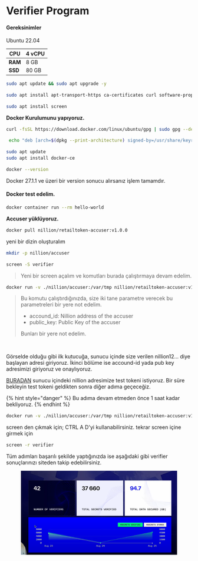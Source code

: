 # Verifier Program

#### Gereksinimler

Ubuntu 22.04&#x20;

| **CPU** | 4 vCPU |
| ------- | ------ |
| **RAM** | 8 GB   |
| **SSD** | 80 GB  |

```bash
sudo apt update && sudo apt upgrade -y
```

```bash
sudo apt install apt-transport-https ca-certificates curl software-properties-common
```

```bash
sudo apt install screen
```

**Docker Kurulumunu yapıyoruz.**

```bash
curl -fsSL https://download.docker.com/linux/ubuntu/gpg | sudo gpg --dearmor -o /usr/share/keyrings/docker-archive-keyring.gpg
```

```bash
 echo "deb [arch=$(dpkg --print-architecture) signed-by=/usr/share/keyrings/docker-archive-keyring.gpg] https://download.docker.com/linux/ubuntu $(lsb_release -cs) stable" | sudo tee /etc/apt/sources.list.d/docker.list > /dev/null
```

```bash
sudo apt update
sudo apt install docker-ce
```

```bash
docker --version
```

Docker 27.1.1 ve üzeri bir version sonucu alırsanız işlem tamamdır.&#x20;

#### Docker test edelim.

```bash
docker container run --rm hello-world
```

**Accuser yüklüyoruz.**

```bash
docker pull nillion/retailtoken-accuser:v1.0.0
```

yeni bir dizin oluşturalım

```bash
mkdir -p nillion/accuser
```

```bash
screen -S verifier
```

> Yeni bir screen açalım ve komutları burada çalıştırmaya devam edelim.

```bash
docker run -v ./nillion/accuser:/var/tmp nillion/retailtoken-accuser:v1.0.0 initialise
```

> Bu komutu çalıştırdığınızda, size iki tane parametre verecek bu parametreleri bir yere not edelim.
>
>
>
> * accound\_id: Nillion address of the accuser
> * public\_key: Public Key of the accuser
>
> Bunları bir yere not edelim.&#x20;

<figure><img src="https://nillion.com/wp-content/uploads/2024/08/5-1024x554.png" alt=""><figcaption></figcaption></figure>

Görselde olduğu gibi ilk kutucuğa, sunucu içinde size verilen nillion12... diye başlayan adresi giriyoruz. İkinci bölüme ise accound-id yada pub key adresimizi giriyoruz ve onaylıyoruz.&#x20;

[BURADAN](https://faucet.testnet.nillion.com/)  sunucu içindeki nillion adresimize test tokeni istiyoruz. Bir süre bekleyin test tokeni geldikten sonra diğer adıma geçeceğiz.



{% hint style="danger" %}
Bu adıma devam etmeden önce 1 saat kadar bekliyoruz.&#x20;
{% endhint %}

```bash
docker run -v ./nillion/accuser:/var/tmp nillion/retailtoken-accuser:v1.0.0 accuse --rpc-endpoint "http://51.89.195.146:26657" --block-start 5033189
```

screen den çıkmak için; CTRL A D'yi kullanabilirsiniz. tekrar screen içine girmek için

```bash
screen -r verifier
```

Tüm adımları başarılı şekilde yaptığınızda ise aşağıdaki gibi verifier sonuçlarınızı siteden takip edebilirsiniz.&#x20;

<figure><img src="../../.gitbook/assets/Ekran görüntüsü 2024-08-27 234810.png" alt=""><figcaption></figcaption></figure>
